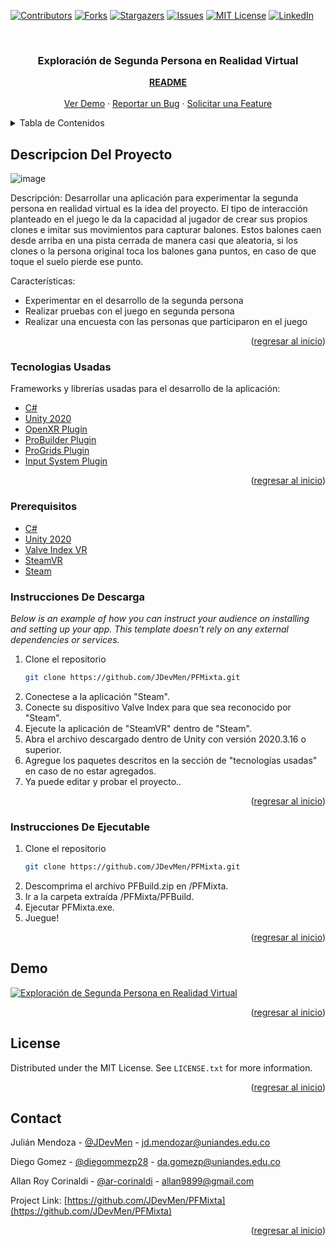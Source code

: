 <div id="top"></div>
<!--
*** Thanks for checking out the Best-README-Template. If you have a suggestion
*** that would make this better, please fork the repo and create a pull request
*** or simply open an issue with the tag "enhancement".
*** Don't forget to give the project a star!
*** Thanks again! Now go create something AMAZING! :D
-->



<!-- PROJECT SHIELDS -->
<!--
*** I'm using markdown "reference style" links for readability.
*** Reference links are enclosed in brackets [ ] instead of parentheses ( ).
*** See the bottom of this document for the declaration of the reference variables
*** for contributors-url, forks-url, etc. This is an optional, concise syntax you may use.
*** https://www.markdownguide.org/basic-syntax/#reference-style-links
-->
[![Contributors][contributors-shield]][contributors-url]
[![Forks][forks-shield]][forks-url]
[![Stargazers][stars-shield]][stars-url]
[![Issues][issues-shield]][issues-url]
[![MIT License][license-shield]][license-url]
[![LinkedIn][linkedin-shield]][linkedin-url]



<!-- PROJECT LOGO -->
<br />
<div align="center">
  <h3 align="center">Exploración de Segunda Persona en Realidad Virtual</h3>
  <p align="center">
    <a href="https://github.com/JDevMen/PFMixta"><strong>README</strong></a>
    <br />
    <br />
    <a href="#demo">Ver Demo</a>
    ·
    <a href="https://github.com/JDevMen/PFMixta/issues">Reportar un Bug</a>
    ·
    <a href="https://github.com/JDevMen/PFMixta/issues">Solicitar una Feature</a>
  </p>
</div>



<!-- TABLE OF CONTENTS -->
<details>
  <summary>Tabla de Contenidos</summary>
  <ol>
    <li>
      <a href="#descripcion-del-proyecto">Descripción del Proyecto</a>
    </li>
    <li><a href="#tecnologias-usadas">Tecnologías Usadas</a></li>
    <li><a href="#prerequisitos">Prerequisitos</a></li>
    <li><a href="#demo">Demo</a></li>
    <li><a href="#instrucciones-de-descarga">Instrucciones de descarga del código para desarrollo</a></li>
    <li><a href="#instrucciones-de-ejecutable">Instrucciones de ejecutable</a></li>
    <li><a href="#license">Instrucciones de uso del EJECUTABLE</a></li>
    <li><a href="#contact">Contact</a></li>
  </ol>
</details>



<!-- ABOUT THE PROJECT -->
## Descripcion Del Proyecto

![image](https://user-images.githubusercontent.com/47058600/145689292-589b95b4-d78d-4fc1-8556-480745539bb9.png)

Descripción: Desarrollar una aplicación para experimentar la segunda persona en realidad virtual es la idea del proyecto. El tipo de interacción planteado en el juego le da la capacidad al jugador de crear sus propios clones e imitar sus movimientos para capturar balones. Estos balones caen desde arriba en una pista cerrada de manera casi que aleatoria, si los clones o la persona original toca los balones gana puntos, en caso de que toque el suelo pierde ese punto. 

Características:
* Experimentar en el desarrollo de la segunda persona
* Realizar pruebas con el juego en segunda persona
* Realizar una encuesta con las personas que participaron en el juego

<p align="right">(<a href="#top">regresar al inicio</a>)</p>



### Tecnologias Usadas

Frameworks y librerías usadas para el desarrollo de la aplicación:

* [C#](https://docs.microsoft.com/en-us/dotnet/csharp/)
* [Unity 2020](https://docs.unity3d.com/Manual/index.html)
* [OpenXR Plugin](https://docs.unity3d.com/Packages/com.unity.xr.openxr@0.1/manual/index.html)
* [ProBuilder Plugin](https://unity.com/es/features/probuilder)
* [ProGrids Plugin](https://docs.unity3d.com/Manual/com.unity.progrids.html)
* [Input System Plugin](https://docs.unity3d.com/Manual/com.unity.inputsystem.html)


<p align="right">(<a href="#top">regresar al inicio</a>)</p>



<!-- GETTING STARTED -->
### Prerequisitos

* [C#](https://docs.microsoft.com/en-us/dotnet/csharp/)
* [Unity 2020](https://docs.unity3d.com/Manual/index.html)
* [Valve Index VR](https://www.amazon.com/-/es/Valve-Index-VR-Full-Kit/dp/B07VPRVBFF)
* [SteamVR](https://assetstore.unity.com/packages/tools/integration/steamvr-plugin-32647)
* [Steam](https://store.steampowered.com/?l=spanish)


### Instrucciones De Descarga

_Below is an example of how you can instruct your audience on installing and setting up your app. This template doesn't rely on any external dependencies or services._

1. Clone el repositorio
   ```sh
   git clone https://github.com/JDevMen/PFMixta.git
   ```
2. Conectese a la aplicación "Steam".
3. Conecte su dispositivo Valve Index para que sea reconocido por "Steam".
4. Ejecute la aplicación de "SteamVR" dentro de "Steam". 
5. Abra el archivo descargado dentro de Unity con versión 2020.3.16 o superior. 
6. Agregue los paquetes descritos en la sección de "tecnologías usadas" en caso de no estar agregados. 
7. Ya puede editar y probar el proyecto..

<p align="right">(<a href="#top">regresar al inicio</a>)</p>

### Instrucciones De Ejecutable

1. Clone el repositorio
   ```sh
   git clone https://github.com/JDevMen/PFMixta.git
   ```
2. Descomprima el archivo PFBuild.zip en /PFMixta.
3. Ir a la carpeta extraída /PFMixta/PFBuild.
4. Ejecutar PFMixta.exe.
5. Juegue!

<p align="right">(<a href="#top">regresar al inicio</a>)</p>


<!-- DEMO -->
## Demo

[![Exploración de Segunda Persona en Realidad Virtual](https://img.youtube.com/vi/vFS9nob_-q8/0.jpg)](https://www.youtube.com/watch?v=vFS9nob_-q8)

<p align="right">(<a href="#top">regresar al inicio</a>)</p>



<!-- LICENSE -->
## License

Distributed under the MIT License. See `LICENSE.txt` for more information.

<p align="right">(<a href="#top">regresar al inicio</a>)</p>



<!-- CONTACT -->
## Contact

Julián Mendoza - [@JDevMen](https://github.com/JDevMen) - jd.mendozar@uniandes.edu.co

Diego Gomez - [@diegommezp28](https://github.com/diegommezp28) - da.gomezp@uniandes.edu.co

Allan Roy Corinaldi - [@ar-corinaldi](https://github.com/ar-corinaldi) - allan9899@gmail.com

Project Link: [https://github.com/JDevMen/PFMixta](https://github.com/JDevMen/PFMixta)

<p align="right">(<a href="#top">regresar al inicio</a>)</p>


<!-- MARKDOWN LINKS & IMAGES -->
<!-- https://www.markdownguide.org/basic-syntax/#reference-style-links -->
[contributors-shield]: https://img.shields.io/github/contributors/othneildrew/Best-README-Template.svg?style=for-the-badge
[contributors-url]: https://github.com/othneildrew/Best-README-Template/graphs/contributors
[forks-shield]: https://img.shields.io/github/forks/othneildrew/Best-README-Template.svg?style=for-the-badge
[forks-url]: https://github.com/othneildrew/Best-README-Template/network/members
[stars-shield]: https://img.shields.io/github/stars/othneildrew/Best-README-Template.svg?style=for-the-badge
[stars-url]: https://github.com/othneildrew/Best-README-Template/stargazers
[issues-shield]: https://img.shields.io/github/issues/othneildrew/Best-README-Template.svg?style=for-the-badge
[issues-url]: https://github.com/othneildrew/Best-README-Template/issues
[license-shield]: https://img.shields.io/github/license/othneildrew/Best-README-Template.svg?style=for-the-badge
[license-url]: https://github.com/othneildrew/Best-README-Template/blob/master/LICENSE.txt
[linkedin-shield]: https://img.shields.io/badge/-LinkedIn-black.svg?style=for-the-badge&logo=linkedin&colorB=555
[linkedin-url]: https://linkedin.com/in/othneildrew
[product-screenshot]: images/screenshot.png
